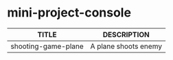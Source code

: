 # mini-project-console

|TITLE|DESCRIPTION|
|-----|-----------|
|shooting-game-plane|A plane shoots enemy|
